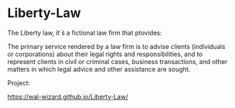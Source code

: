 # Liberty-Law

The Liberty law, it´ś a fictional law firm that ptovides:


The primary service rendered by a law firm is to advise clients (individuals or corporations) about their legal rights and responsibilities, and to represent clients in civil or criminal cases, business transactions, and other matters in which legal advice and other assistance are sought.


Project:

https://wal-wizard.github.io/Liberty-Law/
